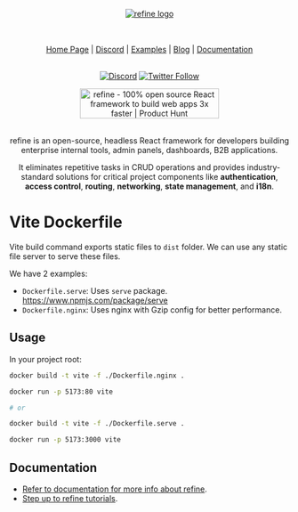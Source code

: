 <div align="center" style="margin: 30px;">
  <a href="https://refine.dev">
    <img alt="refine logo" src="https://refine.ams3.cdn.digitaloceanspaces.com/readme/refine-readme-banner.png">
  </a>
</div>

<br/>

<div align="center">
  <a href="https://refine.dev">Home Page</a> |
  <a href="https://discord.gg/refine">Discord</a> |
  <a href="https://refine.dev/examples/">Examples</a> |
  <a href="https://refine.dev/blog/">Blog</a> |
  <a href="https://refine.dev/docs/">Documentation</a>

<br/>
<br/>

[![Discord](https://img.shields.io/discord/837692625737613362.svg?label=&logo=discord&logoColor=ffffff&color=7389D8&labelColor=6A7EC2)](https://discord.gg/refine)
[![Twitter Follow](https://img.shields.io/twitter/follow/refine_dev?style=social)](https://twitter.com/refine_dev)

<a href="https://www.producthunt.com/posts/refine-3?utm_source=badge-top-post-badge&utm_medium=badge&utm_souce=badge-refine&#0045;3" target="_blank"><img src="https://api.producthunt.com/widgets/embed-image/v1/top-post-badge.svg?post_id=362220&theme=light&period=daily" alt="refine - 100&#0037;&#0032;open&#0032;source&#0032;React&#0032;framework&#0032;to&#0032;build&#0032;web&#0032;apps&#0032;3x&#0032;faster | Product Hunt" style="width: 250px; height: 54px;" width="250" height="54" /></a>

</div>

<br/>

<div align="center">refine is an open-source, headless React framework for developers building enterprise internal tools, admin panels, dashboards, B2B applications.

<br/>

It eliminates repetitive tasks in CRUD operations and provides industry-standard solutions for critical project components like **authentication**, **access control**, **routing**, **networking**, **state management**, and **i18n**.

</div>

# Vite Dockerfile

Vite build command exports static files to `dist` folder. We can use any static file server to serve these files.

We have 2 examples:

- `Dockerfile.serve`: Uses `serve` package. https://www.npmjs.com/package/serve
- `Dockerfile.nginx`: Uses nginx with Gzip config for better performance.

## Usage

In your project root:

```bash
docker build -t vite -f ./Dockerfile.nginx .

docker run -p 5173:80 vite

# or

docker build -t vite -f ./Dockerfile.serve .

docker run -p 5173:3000 vite
```

## Documentation

- [Refer to documentation for more info about refine](https://refine.dev/docs/).
- [Step up to refine tutorials](https://refine.dev/docs/tutorial/introduction/index/).
